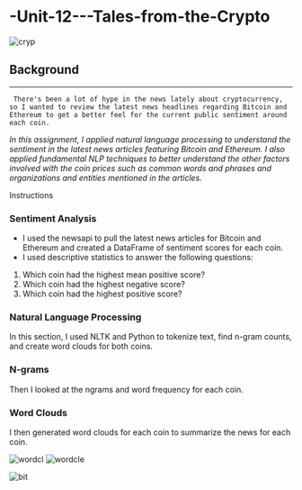 # -Unit-12---Tales-from-the-Crypto
![cryp](https://th.bing.com/th/id/OIP.cSLo5gy5wkE_19NKAtPiNgHaCt?pid=ImgDet&rs=1)




## Background
---

` There's been a lot of hype in the news lately about cryptocurrency, so I wanted to review the latest news headlines regarding Bitcoin and Ethereum to get a better feel for the current public sentiment around each coin.` 


*In this assignment, I applied natural language processing to understand the sentiment in the latest news articles featuring Bitcoin and Ethereum. I also applied fundamental NLP techniques to better understand the other factors involved with the coin prices such as common words and phrases and organizations and entities mentioned in the articles.*



Instructions

### Sentiment Analysis
- I used the newsapi to pull the latest news articles for Bitcoin and Ethereum and created a DataFrame of sentiment scores for each coin.
- I used descriptive statistics to answer the following questions:

1. Which coin had the highest mean positive score?
2. Which coin had the highest negative score?
3. Which coin had the highest positive score?


### Natural Language Processing
In this section, I used NLTK and Python to tokenize text, find n-gram counts, and create word clouds for both coins.



### N-grams
Then I looked at the ngrams and word frequency for each coin.




### Word Clouds
I then generated word clouds for each coin to summarize the news for each coin.

![wordcl](https://st2.depositphotos.com/1006360/6428/v/950/depositphotos_64286411-stock-illustration-bitcoin-word-cloud.jpg)
![wordcle](https://c8.alamy.com/comp/JG0TE5/ethereum-crypto-currency-word-cloud-over-black-JG0TE5.jpg)

![bit](https://c.tenor.com/YHZDY50RhXgAAAAC/bitcoin-cryptocurrency.gif)
